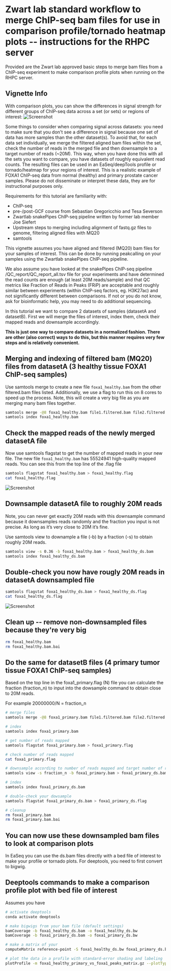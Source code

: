 # Zwart lab standard workflow to merge ChIP-seq bam files for use in comparison profile/tornado heatmap plots -- instructions for the RHPC server

Provided are the Zwart lab approved basic steps to merge bam files from a ChIP-seq experiment to make comparison profile plots when running on the RHPC server.

## Vignette Info

With comparison plots, you can show the differences in signal strength for different groups of ChIP-seq data across a set (or sets) or regions of interest:
![Screenshot](profile_example.png)


Some things to consider when comparing signal across datasets: you need to make sure that you don't see a difference in signal because one set of data has more samples than the other dataset(s). To avoid that, for each data set individually, we merge the filtered aligned bam files within the set, check the number of reads in the merged file and then downsample to a target number of reads (~20M). This way, when you have done this with all the sets you want to compare, you have datasets of roughly equivalent read counts. The resulting files can be used in an EaSeq/deepTools profile or tornado/heatmap for your regions of interest. This is a realistic example of FOXA1 ChIP-seq data from normal (healthy) and primary prostate cancer samples. Please do not disseminate or interpret these data, they are for instructional purposes only. 

Requirements for this tutorial are familiarity with:

- ChIP-seq
- pre-/post-GCF course from Sebastian Gregoricchio and Tesa Severson
- Zwartlab snakePipes ChIP-seq pipeline written by former lab member Joe Siefert
- Upstream steps to merging including alignment of fastq.gz files to genome, filtering aligned files with MQ20
- samtools 

  
This vignette assumes you have aligned and filtered (MQ20) bam files for your samples of interest. This can be done by running peakcalling on your samples using the Zwartlab snakePipes ChIP-seq pipeline.

We also assume you have looked at the snakePipes ChIP-seq pipeline /QC_report/QC_report_all.tsv file for your experiments and have determined the read counts are enough (at least 20M reads/sample) and that QC metrics like Fraction of Reads in Peaks (FRiP) are acceptable and roughly similar between experiments (within ChIP-seq factors, eg. H3K27ac) and not significantly different between comparisons. If not or you do not know, ask for bioinformatic help, you may need to do additional sequencing.

In this tutorial we want to compare 2 datasets of samples (datasetA and datasetB). First we will merge the files of interest, index them, check their mapped reads and downsample accordingly.

**This is just one way to compare datasets in a normalized fashion. There are other (also correct) ways to do this, but this manner requires very few steps and is relatively convenient.**

## Merging and indexing of filtered bam (MQ20) files from datasetA (3 healthy tissue FOXA1 ChIP-seq samples) ##
Use samtools merge to create a new file `foxa1_healthy.bam` from the other filtered.bam files listed. 
Additionally, we use a flag to run this on 8 cores to speed up the process. Note, this will create a very 
big file as you are merging many bam files together. 

```bash
samtools merge -@8 foxa1_healthy.bam file1.filtered.bam file2.filtered.bam file3.filtered.bam 
samtools index foxa1_healthy.bam
```

## Check the mapped reads of the newly merged datasetA file ##
Now use samtools flagstat to get the number of mapped reads in your new file. 
The new file `foxa1_healthy.bam` has 55524941 high-quality mapped reads. You can see this from the top line of the .flag file  

```bash
samtools flagstat foxa1_healthy.bam > foxa1_healthy.flag
cat foxa1_healthy.flag
```

![Screenshot](cat_foxa1_healthy_flagstat.png)

## Downsample datasetA file to roughly 20M reads ##
Note, you can never get exactly 20M reads with this downsample command because it downsamples reads randomly and the fraction you input is not precise. As long as it’s very close to 20M it’s fine. 

Use samtools view to downample a file (-b) by a fraction (-s) to obtain roughly 20M reads.

```bash
samtools view -s 0.36 -b foxa1_healthy.bam > foxa1_healthy_ds.bam
samtools index foxa1_healthy_ds.bam
```

## Double-check you now have rougly 20M reads in datasetA downsampled file

```bash
samtools flagstat foxa1_healthy_ds.bam > foxa1_healthy_ds.flag
cat foxa1_healthy_ds.flag
```

![Screenshot](cat_foxa1_healthy_ds_flagstat.png)

## Clean up -- remove non-downsampled files because they're very big ##

```bash
rm foxa1_healthy.bam
rm foxa1_healthy.bam.bai
```

## Do the same for datasetB files (4 primary tumor tissue FOXA1 ChIP-seq samples) ## 

Based on the top line in the foxa1_primary.flag (N) file you can calculate the fraction (fraction_n) to input into the dowsample command to obtain close to 20M reads.

For example 20000000/N = fraction_n

```bash
# merge files
samtools merge -@8 foxa1_primary.bam file1.filtered.bam file2.filtered.bam file3.filtered.bam file4.filtered.bam 

# index
samtools index foxa1_primary.bam

# get number of reads mapped
samtools flagstat foxa1_primary.bam > foxa1_primary.flag

# check number of reads mapped
cat foxa1_primary.flag

# downsample according to number of reads mapped and target number of reads
samtools view -s fraction_n -b foxa1_primary.bam > foxa1_primary_ds.bam

# index 
samtools index foxa1_primary_ds.bam

# double-check your dowsample
samtools flagstat foxa1_primary_ds.bam > foxa1_primary_ds.flag

# cleanup
rm foxa1_primary.bam
rm foxa1_primary.bam.bai
```

## You can now use these downsampled bam files to look at comparison plots ##
In EaSeq you can use the ds.bam files directly with a bed file of interest to make your profile or tornado plots.  For deeptools, you need to first convert to bigwig.

## Deeptools commands to make a comparison profile plot with bed file of interest
Assumes you have 
```bash
# activate deeptools
conda activate deeptools

# make bigwigs from your bam file (default settings)
bamCoverage -b foxa1_healthy_ds.bam -o foxa1_healthy_ds.bw
bamCoverage -b foxa1_primary_ds.bam -o foxa1_primary_ds.bw

# make a matrix of your 
computeMatrix reference-point -S foxa1_healthy_ds.bw foxa1_primary_ds.bw -R foxa1_peaks.bed  -b 2000 -a 2000 --numberOfProcessors 8 --outFileName foxa1_healthy_primary_vs_foxa1_peaks_matrix.gz --referencePoint center

# plot the data in a profile with standard-error shading and labeling
plotProfile -m foxa1_healthy_primary_vs_foxa1_peaks_matrix.gz --plotType se --perGroup -out foxa1_healthy_primary_vs_foxa1_peaks_profile.pdf --regionsLabel FOXA1_sites

